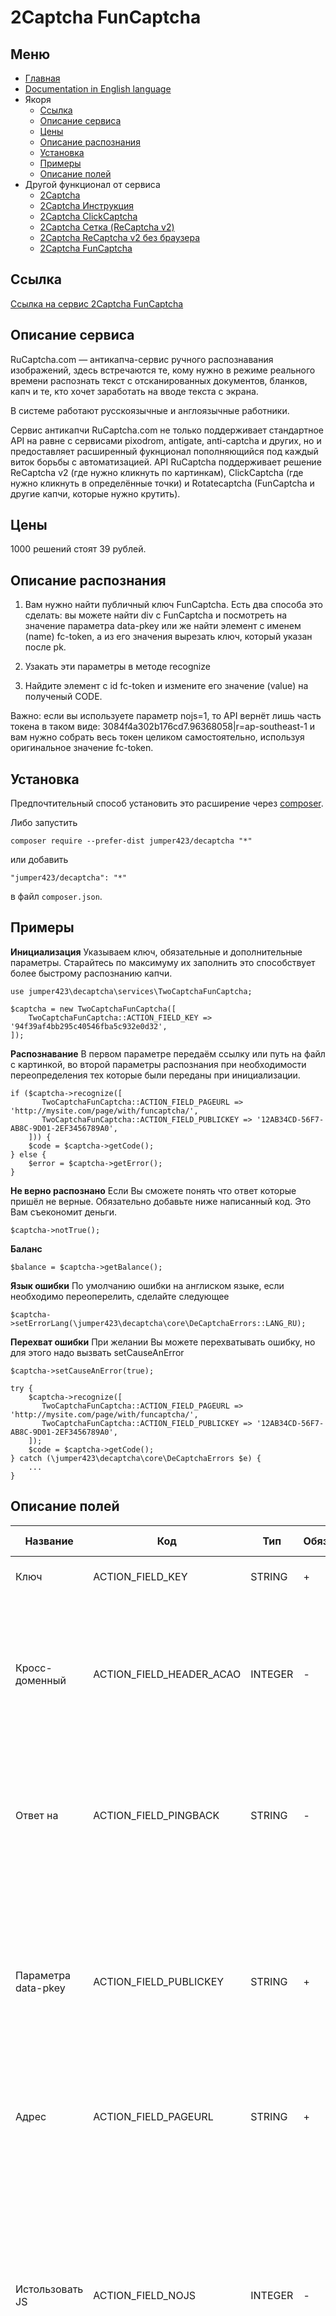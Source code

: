 2Captcha FunCaptcha
==============
Меню
--------------
+ [Главная](../docs/README-ru.md)
+ [Documentation in English language](../docs/TwoCaptchaFunCaptcha-en.md)
+ Якоря
  + [Ссылка](#Ссылка)
  + [Описание сервиса](#Описание-сервиса)
  + [Цены](#Цены)
  + [Описание распознания](#Описание-распознания)
  + [Установка](#Установка)
  + [Примеры](#Примеры)
  + [Описание полей](#Описание-полей)
+ Другой функционал от сервиса
  + [2Captcha](../docs/TwoCaptcha-ru.md)
  + [2Captcha Инструкция](../docs/TwoCaptchaInstruction-ru.md)
  + [2Captcha ClickCaptcha](../docs/TwoCaptchaClick-ru.md)
  + [2Captcha Сетка (ReCaptcha v2)](../docs/TwoCaptchaGrid-ru.md)
  + [2Captcha ReCaptcha v2 без браузера](../docs/TwoCaptchaReCaptcha-ru.md)
  + [2Captcha FunCaptcha](../docs/TwoCaptchaFunCaptcha-ru.md)


Ссылка
--------------
[Ссылка на сервис 2Captcha FunCaptcha](http://infoblog1.ru/goto/2captcha)

Описание сервиса
--------------
RuCaptcha.com — антикапча-сервис ручного распознавания изображений, здесь встречаются те, кому нужно в режиме реального времени распознать текст с отсканированных документов, бланков, капч и те, кто хочет заработать на вводе текста с экрана. 

В системе работают русскоязычные и англоязычные работники.

Cервис антикапчи RuCaptcha.com не только поддерживает стандартное API на равне с сервисами pixodrom, antigate, anti-captcha и других, но и предоставляет расширенный фукнционал пополняющийся под каждый виток борьбы с автоматизацией. API RuCaptcha поддерживает решение ReCaptcha v2 (где нужно кликнуть по картинкам), ClickCaptcha (где нужно кликнуть в определённые точки) и Rotatecaptcha (FunCaptcha и другие капчи, которые нужно крутить).

Цены
--------------
1000 решений стоят 39 рублей.

Описание распознания
--------------
1) Вам нужно найти публичный ключ FunCaptcha. Есть два способа это сделать: вы можете найти div с FunCaptcha и посмотреть на значение параметра data-pkey или же найти элемент с именем (name) fc-token, а из его значения вырезать ключ, который указан после pk.

2) Узакать эти параметры в методе recognize

3) Найдите элемент с id fc-token и измените его значение (value) на полученый CODE.

Важно: если вы используете параметр nojs=1, то API вернёт лишь часть токена в таком виде: 3084f4a302b176cd7.96368058|r=ap-southeast-1 и вам нужно собрать весь токен целиком самостоятельно, используя оригинальное значение fc-token.

Установка
--------------
Предпочтительный способ установить это расширение через [composer](http://getcomposer.org/download/).

Либо запустить
```
composer require --prefer-dist jumper423/decaptcha "*"
```
или добавить
```
"jumper423/decaptcha": "*"
```
в файл `composer.json`.


Примеры
--------------
__Инициализация__
Указываем ключ, обязательные и дополнительные параметры. Старайтесь по максимуму их заполнить это способствует более быстрому распознанию капчи.
```
use jumper423\decaptcha\services\TwoCaptchaFunCaptcha;

$captcha = new TwoCaptchaFunCaptcha([
    TwoCaptchaFunCaptcha::ACTION_FIELD_KEY => '94f39af4bb295c40546fba5c932e0d32',
]);
```
__Распознавание__
В первом параметре передаём ссылку или путь на файл с картинкой, во второй параметры распознания при необходимости переопределения тех которые были переданы при инициализации.
```
if ($captcha->recognize([
       TwoCaptchaFunCaptcha::ACTION_FIELD_PAGEURL => 'http://mysite.com/page/with/funcaptcha/',
       TwoCaptchaFunCaptcha::ACTION_FIELD_PUBLICKEY => '12AB34CD-56F7-AB8C-9D01-2EF3456789A0',
    ])) {
    $code = $captcha->getCode();
} else {
    $error = $captcha->getError();
}
```
__Не верно распознано__
Если Вы сможете понять что ответ которые пришёл не верные. Обязательно добавьте ниже написанный код. Это Вам съекономит деньги.
```
$captcha->notTrue();
```
__Баланс__
```
$balance = $captcha->getBalance();
```
__Язык ошибки__
По умолчанию ошибки на англиском языке, если необходимо переоперелить, сделайте следующее
```
$captcha->setErrorLang(\jumper423\decaptcha\core\DeCaptchaErrors::LANG_RU);
```
__Перехват ошибки__
При желании Вы можете перехватывать ошибку, но для этого надо вызвать setCauseAnError
```
$captcha->setCauseAnError(true);

try {
    $captcha->recognize([
       TwoCaptchaFunCaptcha::ACTION_FIELD_PAGEURL => 'http://mysite.com/page/with/funcaptcha/',
       TwoCaptchaFunCaptcha::ACTION_FIELD_PUBLICKEY => '12AB34CD-56F7-AB8C-9D01-2EF3456789A0',
    ]);
    $code = $captcha->getCode();
} catch (\jumper423\decaptcha\core\DeCaptchaErrors $e) {
    ...
}
```


Описание полей
--------------
 Название | Код | Тип | Обяз. | По ум. | Возможные значения | Описание 
 --- | --- | --- | --- | --- | --- | --- 
 Ключ | ACTION_FIELD_KEY | STRING | + |  |  | Ключ от учетной записи |
 Кросс-доменный | ACTION_FIELD_HEADER_ACAO | INTEGER | - | 0 | 0 - значение по умолчанию; 1 - in.php передаст Access-Control-Allow-Origin: * параметр в заголовке ответа | Необходимо для кросс-доменных AJAX запросов в браузерных приложениях. |
 Ответ на | ACTION_FIELD_PINGBACK | STRING | - |  |  | Указание для сервера, что после распознания изображения, нужно отправить ответ на указанный адрес. |
 Параметра data-pkey | ACTION_FIELD_PUBLICKEY | STRING | + |  |  | Найти div с FunCaptcha и посмотреть на значение параметра data-pkey или же найти элемент с именем (name) fc-token, а из его значения вырезать ключ, который указан после pk |
 Адрес | ACTION_FIELD_PAGEURL | STRING | + |  |  | Адрес страницы на которой решается капча. |
 Истользовать JS | ACTION_FIELD_NOJS | INTEGER | - | 0 |  | Говорит нам решать FunCaptcha с выключенным javascript. Может быть использован в случае, если нормальный метод по какой-то причине не срабатывает. Важно: имейте в виду, что в этом случае мы вернём только часть токена. Выше описано, что делать в этом случае. |
 User-Agent браузера | ACTION_FIELD_USERAGENT | STRING | - |  |  | User-Agent браузера, используемый в эмуляции. Необходимо использовать подпись современного браузера, иначе Google будет возвращать ошибку, требуя обновить браузер. |
 Адрес прокси | ACTION_FIELD_RECAPTCHA | STRING | - |  |  | IP адрес прокси ipv4/ipv6. |
 Тип прокси | ACTION_FIELD_PROXYTYPE | STRING | - |  |  | Тип прокси (http, socks4, ...) |

